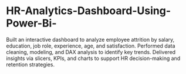 # HR-Analytics-Dashboard-Using-Power-Bi-
Built an interactive dashboard to analyze employee attrition by salary, education, job role, experience, age, and satisfaction.
Performed data cleaning, modeling, and DAX analysis to identify key trends.
Delivered insights via slicers, KPIs, and charts to support HR decision-making and retention strategies.
